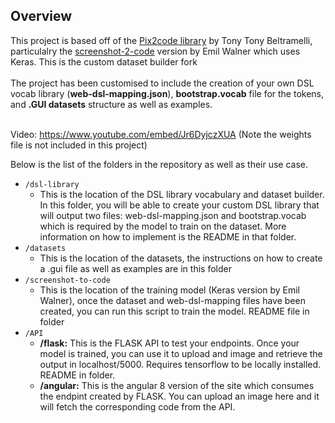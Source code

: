 ## Overview

This project is based off of the [Pix2code library](https://github.com/tonybeltramelli/pix2code) by Tony Tony Beltramelli, particulalry the [screenshot-2-code](https://github.com/emilwallner/Screenshot-to-code) version by Emil Walner which uses Keras. This is the custom dataset builder fork <br/><br/>
The project has been customised to include the creation of your own DSL vocab library (**web-dsl-mapping.json**), **bootstrap.vocab** file for the tokens, and **.GUI datasets** structure as well as examples. <br/><br/>

Video: https://www.youtube.com/embed/Jr6DyjczXUA 
(Note the weights file is not included in this project)

Below is the list of the folders in the repository as well as their use case. <br/>

* `/dsl-library`
    * This is the location of the DSL library vocabulary and dataset builder. In this folder, you will be able to create your custom DSL library that will output two files: web-dsl-mapping.json and bootstrap.vocab which is required by the model to train on the dataset. More information on how to implement is  the README in that folder.
* `/datasets` 
    * This is the location of the datasets, the instructions on how to create a .gui file as well as examples are in this folder
* `/screenshot-to-code` 
    * This is the location of the training model (Keras version by Emil Walner), once the dataset and web-dsl-mapping files have been created, you can run this script to train the model. README file in folder
* `/API` 
    * **/flask:** This is the FLASK API to test your endpoints. Once your model is trained, you can use it to upload and image and retrieve the output in localhost/5000. Requires tensorflow to be locally installed. README in folder.
    * **/angular:** This is the angular 8 version of the site which consumes the endpint created by FLASK. You can upload an image here and it will fetch the corresponding code from the API.
